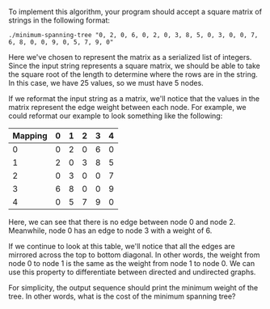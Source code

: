 To implement this algorithm, your program should accept a square matrix of
strings in the following format:

```console
./minimum-spanning-tree "0, 2, 0, 6, 0, 2, 0, 3, 8, 5, 0, 3, 0, 0, 7, 6, 8, 0, 0, 9, 0, 5, 7, 9, 0"
```

Here we've chosen to represent the matrix as a serialized list of integers. Since
the input string represents a square matrix, we should be able to take the
square root of the length to determine where the rows are in the string. In this
case, we have 25 values, so we must have 5 nodes.

If we reformat the input string as a matrix, we'll notice that the values in the
matrix represent the edge weight between each node. For example, we
could reformat our example to look something like the following:

| Mapping | 0   | 1   | 2   | 3   | 4   |
| ------- | --- | --- | --- | --- | --- |
| 0       | 0   | 2   | 0   | 6   | 0   |
| 1       | 2   | 0   | 3   | 8   | 5   |
| 2       | 0   | 3   | 0   | 0   | 7   |
| 3       | 6   | 8   | 0   | 0   | 9   |
| 4       | 0   | 5   | 7   | 9   | 0   |

Here, we can see that there is no edge between node 0 and node 2. Meanwhile,
node 0 has an edge to node 3 with a weight of 6.

If we continue to look at this table, we'll notice that all the edges are mirrored
across the top to bottom diagonal. In other words, the weight from node 0 to node
1 is the same as the weight from node 1 to node 0. We can use this property to
differentiate between directed and undirected graphs.

For simplicity, the output sequence should print the minimum weight of the tree.
In other words, what is the cost of the minimum spanning tree?
